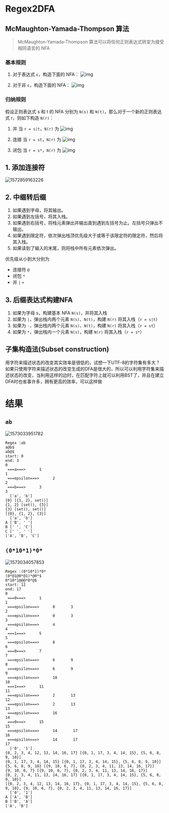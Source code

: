 # Regex2DFA

## McMaughton-Yamada-Thompson 算法

> McMaughton-Yamada-Thompson 算法可以将任何正则表达式转变为接受相同语言的 NFA 

### 基本规则

1. 对于表达式 `ε`，构造下面的 NFA： 
   ![img](https://user-gold-cdn.xitu.io/2019/2/25/16923632ab72c43d?imageView2/0/w/1280/h/960/format/webp/ignore-error/1)

2. 对于非 `ε`，构造下面的 NFA： 
   ![img](https://user-gold-cdn.xitu.io/2019/2/25/169236350cdc0f66?imageView2/0/w/1280/h/960/format/webp/ignore-error/1)

### 归纳规则
假设正则表达式 s 和 t 的 NFA 分别为 `N(s)` 和 `N(t)`，那么对于一个新的正则表达式 r，则如下构造 `N(r)`：

1. 并
当 `r = s|t`，`N(r)` 为
![img](README.assets/16923638f0677375)

2. 连接
当 `r = st`，`N(r)` 为
![img](README.assets/1692363a6b664338)

3. 闭包
当 `r = s*`，`N(r)` 为
![img](README.assets/1692363bec82068b)

## 1. 添加连接符

![1572859163226](README.assets/1572859163226.png)

## 2. 中缀转后缀

1. 如果遇到字母，将其输出。
2. 如果遇到左括号，将其入栈。
3. 如果遇到右括号，将栈元素弹出并输出直到遇到左括号为止。左括号只弹出不输出。
4. 如果遇到限定符，依次弹出栈顶优先级大于或等于该限定符的限定符，然后将其入栈。
5. 如果读到了输入的末尾，则将栈中所有元素依次弹出。

 优先级从小到大分别为 

- 连接符 `@`
- 闭包 `*`
- 并 `|` `+`

## 3. 后缀表达式构建NFA

1. 如果为字母 s，构建基本 NFA `N(s)`，并将其入栈
2. 如果为 `|`，弹出栈内两个元素 `N(s)`、`N(t)`，构建 `N(r)` 将其入栈（`r = s|t`）
3. 如果为 `·`，弹出栈内两个元素 `N(s)`、`N(t)`，构建 `N(r)` 将其入栈（`r = st`）
4. 如果为 `*`，弹出栈内一个元素 `N(s)`，构建 `N(r)` 将其入栈（`r = s*`）

## 子集构造法(Subset construction)

用字符来描述状态的改变其实效率是很低的，试想一下UTF-8的字符集有多大？如果只使用字符来描述状态的改变生成的DFA是很大的，所以可以利用字符集来描述状态的改变，当利用这样的边时，在匹配字符上就可以利用BST了，并且在建立DFA时也省事许多，拥有更高的效率，可以这样做 

# 结果

## `ab`

![1573033951782](README.assets/1573033951782.png)

```
Regex :ab
a@b$
ab@$
start: 0
end: 3
0
 ===a===>      1 
1
 ===epsilon===>      2 
2
 ===b===>      3 
3
  ['a', 'b']
{0} [{1, 2}, set()]
{1, 2} [set(), {3}]
{3} [set(), set()]
[{0}, {1, 2}, {3}]
  ['a', 'b']
A ['B', ' ']
B [' ', 'C']
C [' ', ' ']
['A', 'B', 'C']
```



## `(0*10*1)*0*`

![1573034057853](README.assets/1573034057853.png)

```
Regex :(0*10*1)*0*
(0*@1@0*@1)*@0*$
0*10*1@@@*0*@$
start: 12
end: 17
0
 ===0===>      1 
1
 ===epsilon===>      0       3 
2
 ===epsilon===>      0       3 
3
 ===epsilon===>      4 
4
 ===1===>      5 
5
 ===epsilon===>      8 
6
 ===0===>      7 
7
 ===epsilon===>      6       9 
8
 ===epsilon===>      6       9 
9
 ===epsilon===>      10 
10
 ===1===>      11 
11
 ===epsilon===>      2       13 
12
 ===epsilon===>      2       13 
13
 ===epsilon===>      16 
14
 ===0===>      15 
15
 ===epsilon===>      14       17 
16
 ===epsilon===>      14       17 
17
  ['0', '1']
{0, 2, 3, 4, 12, 13, 14, 16, 17} [{0, 1, 17, 3, 4, 14, 15}, {5, 6, 8, 9, 10}]
{0, 1, 17, 3, 4, 14, 15} [{0, 1, 17, 3, 4, 14, 15}, {5, 6, 8, 9, 10}]
{5, 6, 8, 9, 10} [{9, 10, 6, 7}, {0, 2, 3, 4, 11, 13, 14, 16, 17}]
{9, 10, 6, 7} [{9, 10, 6, 7}, {0, 2, 3, 4, 11, 13, 14, 16, 17}]
{0, 2, 3, 4, 11, 13, 14, 16, 17} [{0, 1, 17, 3, 4, 14, 15}, {5, 6, 8, 9, 10}]
[{0, 2, 3, 4, 12, 13, 14, 16, 17}, {0, 1, 17, 3, 4, 14, 15}, {5, 6, 8, 9, 10}, {9, 10, 6, 7}, {0, 2, 3, 4, 11, 13, 14, 16, 17}]
  ['0', '1']
A ['A', 'B']
B ['B', 'A']
['A', 'B']
```

